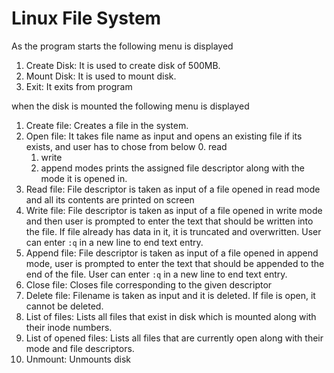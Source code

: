 # Linux File System

As the program starts the following menu is displayed

1. Create Disk: It is used to create disk of 500MB.
2. Mount Disk: It is used to mount disk.
3. Exit: It exits from program

when the disk is mounted the following menu is displayed
1. Create file: Creates a file in the system.
2. Open file: It takes file name as input and opens an existing file if its exists, and user has to chose from below 
	0. read
	1. write 
	3. append modes 
prints the assigned file descriptor along with the mode it is opened in.
3. Read file: File descriptor is taken as input of a file opened in read mode and all its contents are printed on screen
4. Write file: File descriptor is taken as input of a file opened in write mode and then user is prompted to enter the text that should be written into the file. If file already has data in it, it is truncated and overwritten. User can enter `:q` in a new line to end text entry.
5. Append file:  File descriptor is taken as input  of a file opened in append mode, user is prompted to enter the text that should be appended to the end of the file. User can enter `:q` in a new line to end text entry.
6. Close file: Closes file corresponding to the given descriptor
7. Delete file: Filename is taken as input and it is deleted. If file is open, it cannot be deleted.
8. List of files: Lists all files that exist in disk which is mounted along with their inode numbers.
9. List of opened files: Lists all files that are currently open along with their mode and file descriptors.
10. Unmount: Unmounts disk
